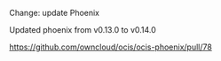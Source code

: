 Change: update Phoenix

Updated phoenix from v0.13.0 to v0.14.0

<https://github.com/owncloud/ocis/ocis-phoenix/pull/78>
